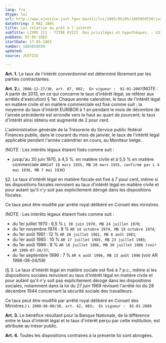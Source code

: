 ```yaml
---
lang: fra
dtype: loi
url: http://www.ejustice.just.fgov.be/eli/loi/1865/05/05/1865050550/justel
dateString: 5 MAI 1865
title: Loi relative au prêt à l'intérêt
subTitle: LIVRE III - TITRE XVIII  Des privilèges et hypothèques. - LOI HYPOTHECAIRE
pubDate: 07-05-1865
startDate: 17-05-1865
number: 1865050550
updated: 
source: JUSTICE

---
```

**Art. 1.** Le taux de l'intérêt conventionnel est déterminé librement par les parties contractantes.


**Art. 2.**`L 2006-12-27/30, art. 87, 002;  En vigueur :  01-01-2007`(NOTE : A partir de 2013, en ce qui concerne le taux d'intérêt légal, se référer aux arrêtés d'exécution)  § 1er. Chaque année calendrier, le taux de l'intérêt légal en matière civile et en matière commerciale est fixé comme suit : la moyenne du taux d'intérêt EURIBOR à 1 an pendant le mois de décembre de l'année précédente est arrondie vers le haut au quart de pourcent; le taux d'intérêt ainsi obtenu est augmenté de 2 pour cent.

L'administration générale de la Trésorerie du Service public fédéral Finances publie, dans le courant du mois de janvier, le taux de l'intérêt légal applicable pendant l'année calendrier en cours, au Moniteur belge.

(NOTE : Les intérêts légaux étaient fixés comme suit :
 * jusqu'au 30 juin 1970, à 4,5 %. en matière civile et à 5,5 % en matière commerciale `ARN147 18 mars 1935, MB 20 mars 1935, confirmé par L 4 mai 1936, MB 7 mai 1936`)  


§2.  Le taux d'intérêt légal en matière fiscale est fixé à 7 pour cent, même si les dispositions fiscales renvoient au taux d'intérêt légal en matière civile et pour autant qu'il n'y soit pas explicitement dérogé dans les dispositions fiscales.

Ce taux peut être modifié par arrêté royal délibéré en Conseil des ministres.

(NOTE : Les intérêts légaux étaient fixés comme suit :
 * du 1er juillet 1970 : 6,5 % `L 30 juin 1970, MB 24 juillet 1970`;
 * du 1er novembre 1974 : 8 % `AR 14 octobre 1974, MB 19 octobre 1974`;
 * du 1er août 1981 : 12 % `AR 28 juillet 1981, MB 8 août 1981`;
 * du 1er août 1985 : 10 % `AR 17 juillet 1985, MB 23 juillet 1985`;
 * du 1er août 1986 : 8 % `AR 16 juillet 1986, MB 30 juillet 1986 (voir  AR 1986-07-16/37`;
 * du 1er septembre 1996 : 7 % `AR 4 août 1996, MB 15 août 1996` (voir    AR 1996-08-04/59) 

(§ 3. Le taux d'intérêt légal en matière sociale est fixé à 7 p.c., même si les dispositions sociales renvoient au taux d'intérêt légal en matière civile et pour autant qu'il n'y soit pas explicitement dérogé dans les dispositions sociales, notamment dans la loi du 27 juin 1969 révisant l'arrêté-loi du 28 décembre 1944 concernant la sécurité sociale des travailleurs.

Ce taux peut être modifié par arrêté royal délibéré en Conseil des Ministres.) `L 2008-06-08/30, art. 42, 003;  En vigueur :  01-01-2009`


**Art. 3.** Le bénéfice résultant pour la Banque Nationale, de la différence entre le taux d'intérêt légal et le taux d'intérêt perçu par cette institution, est attribuée au trésor public.


**Art. 4.** Toutes les dispositions contraires à la présente loi sont abrogées.

